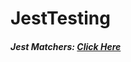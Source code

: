 # JestTesting

<h5>
 Jest Matchers: 
 <a href="https://jestjs.io/docs/expect" target="_blank">Click Here</a>
</h5>

